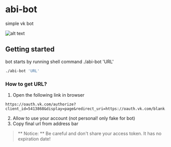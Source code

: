 # abi-bot
simple vk bot

![alt text](http://cs622017.vk.me/v622017797/19009/e_FAldTNkBc.jpg "Abi Bot")

## Getting started
bot starts by running shell command ./abi-bot 'URL'
```sh
./abi-bot 'URL'
```

### How to get URL?
1. Open the following link in browser
```
https://oauth.vk.com/authorize?client_id=5413868&display=page&redirect_uri=https://oauth.vk.com/blank.html&scope=messages,friends,audio,status,groups,offline&response_type=token&v=5.50
```
2. Allow to use your account (not personal! only fake for bot)
3. Copy final url from address bar

> ** Notice: ** Be careful and don't share your access token. It has no expiration date!
